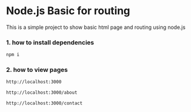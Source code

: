 # Node.js Basic for routing

This is a simple project to show basic html page and routing using node.js


### 1. how to install dependencies
```sh
npm i
```

### 2. how to view pages
```sh
http://localhost:3000
```
```sh
http://localhost:3000/about
```
```sh
http://localhost:3000/contact
```


